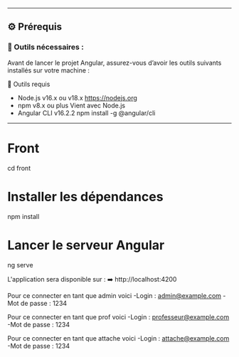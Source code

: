 
---

## ⚙️ Prérequis

### 🔗 Outils nécessaires :

Avant de lancer le projet Angular, assurez-vous d’avoir les outils suivants installés sur votre machine :

🔧 Outils requis
- Node.js     	  v16.x ou v18.x	        https://nodejs.org
- npm	            v8.x ou plus	          Vient avec Node.js
- Angular CLI	    v16.2.2	                npm install -g @angular/cli

---

##
# Front
cd front

# Installer les dépendances
npm install

# Lancer le serveur Angular
ng serve

L'application sera disponible sur :
➡️ http://localhost:4200

Pour ce connecter en tant que admin voici
-Login : admin@example.com
-Mot de passe : 1234
 
Pour ce connecter en tant que prof voici
-Login : professeur@example.com
-Mot de passe : 1234

Pour ce connecter en tant que attache voici
-Login : attache@example.com
-Mot de passe : 1234
